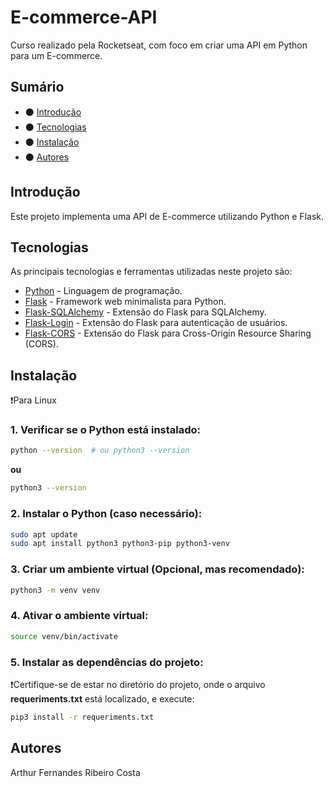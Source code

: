# E-commerce-API

Curso realizado pela Rocketseat, com foco em criar uma API em Python para um E-commerce.

## Sumário

- ⚫ [Introdução](#introdução)
- ⚫ [Tecnologias](#tecnologias)
- ⚫ [Instalação](#instalação)
- ⚫ [Autores](#autores)

## Introdução

Este projeto implementa uma API de E-commerce utilizando Python e Flask.

## Tecnologias

As principais tecnologias e ferramentas utilizadas neste projeto são:

- [Python](https://www.python.org/) - Linguagem de programação.
- [Flask](https://flask.palletsprojects.com/en/3.0.x/) - Framework web minimalista para Python.
- [Flask-SQLAlchemy](https://flask-sqlalchemy.palletsprojects.com/en/latest/) - Extensão do Flask para SQLAlchemy.
- [Flask-Login](https://flask-login.readthedocs.io/en/latest/) - Extensão do Flask para autenticação de usuários.
- [Flask-CORS](https://flask-cors.readthedocs.io/en/latest/) - Extensão do Flask para Cross-Origin Resource Sharing (CORS).

## Instalação
❗Para Linux

### 1. Verificar se o Python está instalado:

```bash
python --version  # ou python3 --version

```

**ou**

```bash
python3 --version

```

### 2. Instalar o Python (caso necessário):

```bash
sudo apt update
sudo apt install python3 python3-pip python3-venv

```

### 3. Criar um ambiente virtual (Opcional, mas recomendado):

```bash
python3 -m venv venv

```
### 4. Ativar o ambiente virtual:
```bash
source venv/bin/activate

```
### 5. Instalar as dependências do projeto:
❗Certifique-se de estar no diretório do projeto, onde o arquivo **requeriments.txt** está localizado, e execute:

```bash
pip3 install -r requeriments.txt

```
## Autores
Arthur Fernandes Ribeiro Costa